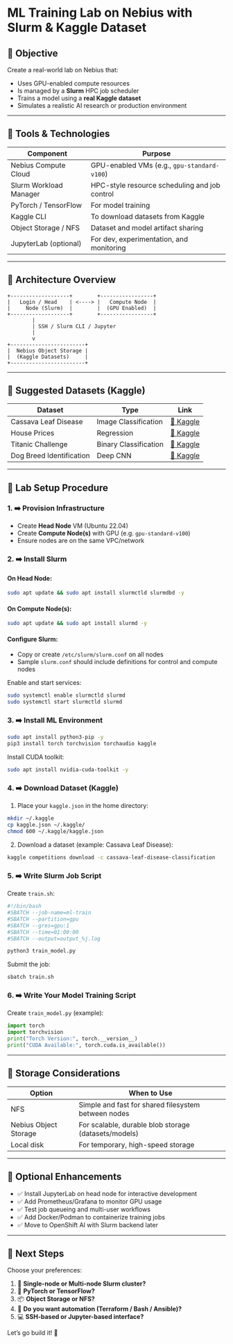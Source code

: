 # ML Training Lab on Nebius with Slurm & Kaggle Dataset

## 🔸 Objective

Create a real-world lab on Nebius that:
- Uses GPU-enabled compute resources
- Is managed by a **Slurm** HPC job scheduler
- Trains a model using a **real Kaggle dataset**
- Simulates a realistic AI research or production environment

---

## 🔸 Tools & Technologies

| Component              | Purpose                                         |
|------------------------|-------------------------------------------------|
| Nebius Compute Cloud   | GPU-enabled VMs (e.g., `gpu-standard-v100`)     |
| Slurm Workload Manager | HPC-style resource scheduling and job control   |
| PyTorch / TensorFlow   | For model training                              |
| Kaggle CLI             | To download datasets from Kaggle                |
| Object Storage / NFS   | Dataset and model artifact sharing              |
| JupyterLab (optional)  | For dev, experimentation, and monitoring        |

---

## 🔸 Architecture Overview

```
+-------------------+        +-----------------+
|   Login / Head    | <----> |   Compute Node  |
|     Node (Slurm)  |        |  (GPU Enabled)  |
+-------------------+        +-----------------+
        |
        | SSH / Slurm CLI / Jupyter
        |
        v
+------------------------+
|  Nebius Object Storage |
|  (Kaggle Datasets)     |
+------------------------+
```

---

## 🔸 Suggested Datasets (Kaggle)

| Dataset | Type | Link |
|--------|------|------|
| Cassava Leaf Disease | Image Classification | [🔗 Kaggle](https://www.kaggle.com/c/cassava-leaf-disease-classification) |
| House Prices | Regression | [🔗 Kaggle](https://www.kaggle.com/competitions/house-prices-advanced-regression-techniques) |
| Titanic Challenge | Binary Classification | [🔗 Kaggle](https://www.kaggle.com/c/titanic) |
| Dog Breed Identification | Deep CNN | [🔗 Kaggle](https://www.kaggle.com/c/dog-breed-identification) |

---

## 🔸 Lab Setup Procedure

### 1. ➡️ Provision Infrastructure

- Create **Head Node** VM (Ubuntu 22.04)
- Create **Compute Node(s)** with GPU (e.g. `gpu-standard-v100`)
- Ensure nodes are on the same VPC/network

### 2. ➡️ Install Slurm

#### On Head Node:
```bash
sudo apt update && sudo apt install slurmctld slurmdbd -y
```

#### On Compute Node(s):
```bash
sudo apt update && sudo apt install slurmd -y
```

#### Configure Slurm:
- Copy or create `/etc/slurm/slurm.conf` on all nodes
- Sample `slurm.conf` should include definitions for control and compute nodes

Enable and start services:
```bash
sudo systemctl enable slurmctld slurmd
sudo systemctl start slurmctld slurmd
```

### 3. ➡️ Install ML Environment

```bash
sudo apt install python3-pip -y
pip3 install torch torchvision torchaudio kaggle
```

Install CUDA toolkit:
```bash
sudo apt install nvidia-cuda-toolkit -y
```

### 4. ➡️ Download Dataset (Kaggle)

1. Place your `kaggle.json` in the home directory:
```bash
mkdir ~/.kaggle
cp kaggle.json ~/.kaggle/
chmod 600 ~/.kaggle/kaggle.json
```

2. Download a dataset (example: Cassava Leaf Disease):
```bash
kaggle competitions download -c cassava-leaf-disease-classification
```

### 5. ➡️ Write Slurm Job Script

Create `train.sh`:
```bash
#!/bin/bash
#SBATCH --job-name=ml-train
#SBATCH --partition=gpu
#SBATCH --gres=gpu:1
#SBATCH --time=01:00:00
#SBATCH --output=output_%j.log

python3 train_model.py
```

Submit the job:
```bash
sbatch train.sh
```

### 6. ➡️ Write Your Model Training Script

Create `train_model.py` (example):
```python
import torch
import torchvision
print("Torch Version:", torch.__version__)
print("CUDA Available:", torch.cuda.is_available())
```

---

## 🔸 Storage Considerations

| Option | When to Use |
|--------|-------------|
| NFS    | Simple and fast for shared filesystem between nodes |
| Nebius Object Storage | For scalable, durable blob storage (datasets/models) |
| Local disk | For temporary, high-speed storage |

---

## 🔸 Optional Enhancements

- ✅ Install JupyterLab on head node for interactive development
- ✅ Add Prometheus/Grafana to monitor GPU usage
- ✅ Test job queueing and multi-user workflows
- ✅ Add Docker/Podman to containerize training jobs
- ✅ Move to OpenShift AI with Slurm backend later

---

## 🔸 Next Steps

Choose your preferences:

1. 🧮 **Single-node or Multi-node Slurm cluster?**
2. 🐍 **PyTorch or TensorFlow?**
3. 📦 **Object Storage or NFS?**
4. 📜 **Do you want automation (Terraform / Bash / Ansible)?**
5. 💻 **SSH-based or Jupyter-based interface?**

Let’s go build it! 🚀

